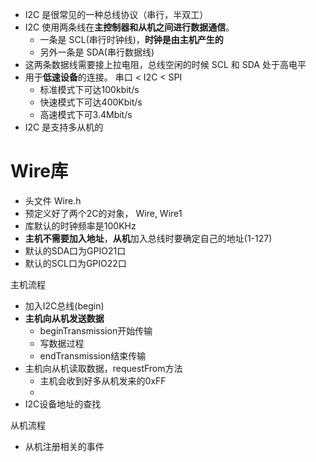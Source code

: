 -  I2C 是很常见的一种总线协议（串行，半双工）
-  I2C 使用两条线在**主控制器和从机之间进行数据通信**。
	- 一条是 SCL(串行时钟线)，**时钟是由主机产生的**
	- 另外一条是 SDA(串行数据线)
- 这两条数据线需要接上拉电阻，总线空闲的时候 SCL 和 SDA 处于高电平
- 用于**低速设备**的连接。 串口 < I2C < SPI
	- 标准模式下可达100kbit/s
	- 快速模式下可达400Kbit/s
	- 高速模式下可3.4Mbit/s
- I2C 是支持多从机的

# Wire库
- 头文件 Wire.h 
- 预定义好了两个2C的对象， Wire, Wire1
- 库默认的时钟频率是100KHz
- **主机不需要加入地址**，**从机**加入总线时要确定自己的地址(1-127)
- 默认的SDA口为GPIO21口
- 默认的SCL口为GPIO22口

主机流程
- 加入I2C总线(begin)
- **主机向从机发送数据**
	- beginTransmission开始传输
	- 写数据过程
	- endTransmission结束传输
- 主机向从机读取数据，requestFrom方法
	- 主机会收到好多从机发来的0xFF
	- 
- I2C设备地址的查找

从机流程
- 从机注册相关的事件
